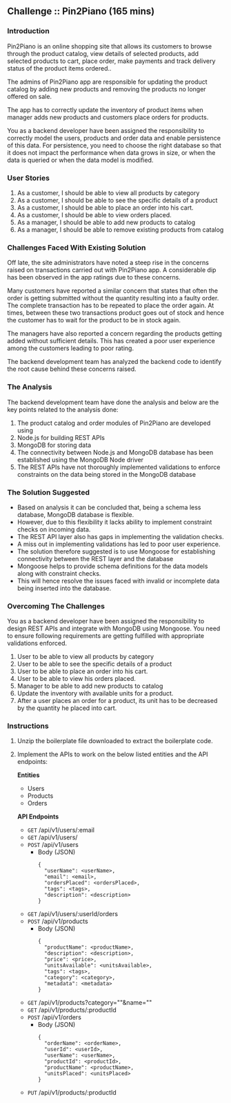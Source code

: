 ## Challenge :: Pin2Piano (165 mins)

### Introduction

Pin2Piano is an online shopping site that allows its customers to browse through the product catalog, view details of selected products, add selected products to cart, place order, make payments and track delivery status of the product items ordered..

The admins of Pin2Piano app are responsible for updating the product catalog by adding new products and removing the products no longer offered on sale.

The app has to correctly update the inventory of product items when manager adds new products and customers place orders for products.

You as a backend developer have been assigned the responsibility to correctly model the users, products and order data and enable persistence of this data. For persistence, you need to choose the right database so that it does not impact the performance when data grows in size, or when the data is queried or when the data model is modified.

### User Stories
1. As a customer, I should be able to view all products by category
1. As a customer, I should be able to see the specific details of a product
1. As a customer, I should be able to place an order into his cart.
1. As a customer, I should be able to view orders placed.
1. As a manager, I should be able to add new products to catalog
1. As a manager, I should be able to remove existing products from catalog

### Challenges Faced With Existing Solution

Off late, the site administrators have noted a steep rise in the concerns raised on transactions carried out with Pin2Piano app. A considerable dip has been observed in the app ratings due to these concerns.

Many customers have reported a similar concern that states that often the order is getting submitted without the quantity resulting into a faulty order. The complete transaction has to be repeated to place the order again. At times, between these two transactions product goes out of stock and hence the customer has to wait for the product to be in stock again.

The managers have also reported a concern regarding the products getting added without sufficient details. This has created a poor user experience among the customers leading to poor rating.

The backend development team has analyzed the backend code to identify the root cause behind these concerns raised.

### The Analysis

The backend development team have done the analysis and below are the key points related to the analysis done: 
1. The product catalog and order modules of Pin2Piano are developed using 
  1. Node.js for building REST APIs
  1. MongoDB for storing data
2. The connectivity between Node.js and MongoDB database has been established using the MongoDB Node driver
3. The REST APIs have not thoroughly implemented validations to enforce constraints on the data being stored in the MongoDB database

### The Solution Suggested

- Based on analysis it can be concluded that, being a schema less database, MongoDB database is flexible.
- However, due to this flexibility it lacks ability to implement constraint checks on incoming data. 
- The REST API layer also has gaps in implementing the validation checks.
- A miss out in implementing validations has led to poor user experience.
- The solution therefore suggested is to use Mongoose for establishing connectivity between the REST layer and the database
- Mongoose helps to provide schema definitions for the data models along with constraint checks.
- This will hence resolve the issues faced with invalid or incomplete data being inserted into the database.

### Overcoming The Challenges

You as a backend developer have been assigned the responsibility to design REST APIs and integrate with MongoDB using Mongoose.
You need to ensure following requirements are getting fulfilled with appropriate validations enforced.
1. User to be able to view all products by category
1. User to be able to see the specific details of a product
1. User to be able to place an order into his cart.
1. User to be able to view his orders placed.
1. Manager to be able to add new products to catalog
1. Update the inventory with available units for a product. 
1. After a user places an order for a product, its unit has to be decreased by the quantity he placed into cart.

### Instructions

1. Unzip the boilerplate file downloaded to extract the boilerplate code.
2. Implement the APIs to work on the below listed entities and the API endpoints:

    **Entities**
    - Users
    - Products
    - Orders
    
    **API Endpoints**

    - `GET` /api/v1/users/:email
    - `GET` /api/v1/users/
    - `POST` /api/v1/users
      - Body (JSON)
        ```
        {
          "userName": <userName>,
          "email": <email>,
          "ordersPlaced": <ordersPlaced>,
          "tags": <tags>,
          "description": <description>
        }
        ```
    - `GET` /api/v1/users/:userId/orders
    - `POST` /api/v1/products
      - Body (JSON)
        ```
        {
          "productName": <productName>,
          "description": <description>,
          "price": <price>,
          "unitsAvailable": <unitsAvailable>,
          "tags": <tags>,
          "category": <category>,
          "metadata": <metadata>
        }
        ```
    - `GET` /api/v1/products?category=""&name=""
    - `GET` /api/v1/products/:productId
    - `POST` /api/v1/orders
      - Body (JSON) 
        ```
        {
          "orderName": <orderName>,
          "userId": <userId>,
          "userName": <userName>,
          "productId": <productId>,
          "productName": <productName>,
          "unitsPlaced": <unitsPlaced>
        }
        ```
    - `PUT` /api/v1/products/:productId <!--Update details like, name, description, unitsAvailable etc-->


